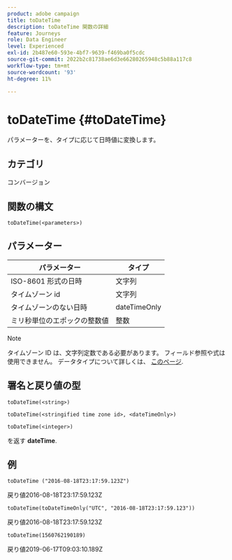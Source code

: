 ```yaml
---
product: adobe campaign
title: toDateTime
description: toDateTime 関数の詳細
feature: Journeys
role: Data Engineer
level: Experienced
exl-id: 2b487e60-593e-4bf7-9639-f469ba0f5cdc
source-git-commit: 2022b2c81738ae6d3e66280265948c5b88a117c8
workflow-type: tm+mt
source-wordcount: '93'
ht-degree: 11%

---
```


# toDateTime {#toDateTime}

パラメーターを、タイプに応じて日時値に変換します。

## カテゴリ

コンバージョン

## 関数の構文

`toDateTime(<parameters>)`

## パラメーター

| パラメーター | タイプ |
|-----------|------------------|
| ISO-8601 形式の日時 | 文字列 |
| タイムゾーン id | 文字列 |
| タイムゾーンのない日時 | dateTimeOnly |
| ミリ秒単位のエポックの整数値 | 整数 |

>[!NOTE]
>
>タイムゾーン ID は、文字列定数である必要があります。 フィールド参照や式は使用できません。 データタイプについて詳しくは、 [このページ](../expression/data-types.md).

## 署名と戻り値の型

`toDateTime(<string>)`

`toDateTime(<stringified time zone id>, <dateTimeOnly>)`

`toDateTime(<integer>)`

を返す **dateTime**.

<!--`toDateTime(<year>,<month>,<dayOfMonth>,<hour>,<minute>,<second>)`

Returns a date time with default time zone UTC.

`toDateTime(<year>,<month>,<dayOfMonth>)`
`toDateTime(<stringified timeZone>,<year>,<month>,<dayOfMonth>)`
`toDateTime(<timeZone>,<year>,<month>,<dayOfMonth>)`

Return a datetime where hour, minute and second set to 0.

`toDateTime(<stringified timeZone>,<year>,<month>,<dayOfMonth>,<hour>,<minute>,<second>)`
`toDateTime(<string>)`
`toDateTime(<string>,<integer>)`
`toDateTime(<stringified timeZone>,<dateTimeOnly)`

`toDateTime(<timeZone>,<integer>)`

Return a datetime.

-->

## 例

`toDateTime ("2016-08-18T23:17:59.123Z")`

戻り値2016-08-18T23:17:59.123Z

`toDateTime(toDateTimeOnly("UTC", "2016-08-18T23:17:59.123"))`

戻り値2016-08-18T23:17:59.123Z

`toDateTime(1560762190189)`

戻り値2019-06-17T09:03:10.189Z

<!--`toDateTime ("2016-08-18T23:17:59.123", "UTC")`

Returns 2016-08-18T23:17:59.123Z.

`toDateTime("Z",2016,8,18,23,17,59)`

Returns 2016-08-18T23:17:59.000Z.

`toDateTime("Z",2016,8,18)`

Returns 2016-08-18T00:00:00.000Z.-->
